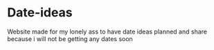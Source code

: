 # Date-ideas
Website made for my lonely ass to have date ideas planned and share because i will not be getting any dates soon
